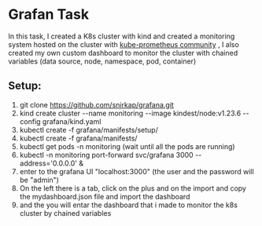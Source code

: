 # Grafan Task
In this task, I created a K8s cluster with kind and created a monitoring system hosted on the cluster with [kube-prometheus community](https://github.com/prometheus-operator/kube-prometheus/tree/release-0.11) , I also created my own custom dashboard to monitor the cluster with chained variables (data source, node, namespace, pod, container)
## Setup:
1. git clone https://github.com/snirkap/grafana.git
2. kind create cluster --name monitoring --image kindest/node:v1.23.6 --config grafana/kind.yaml
3. kubectl create -f  grafana/manifests/setup/
4. kubectl create -f  grafana/manifests/
5. kubectl get pods -n monitoring (wait until all the pods are running)
6. kubectl -n monitoring port-forward svc/grafana 3000 --address='0.0.0.0' &
7. enter to the grafana UI "localhost:3000" (the user and the password will be "admin")
8. On the left there is a tab, click on the plus and on the import and copy the mydashboard.json file and import the dashboard
9. and the you will entar the dashboard that i made to monitor the k8s cluster by chained variables 

